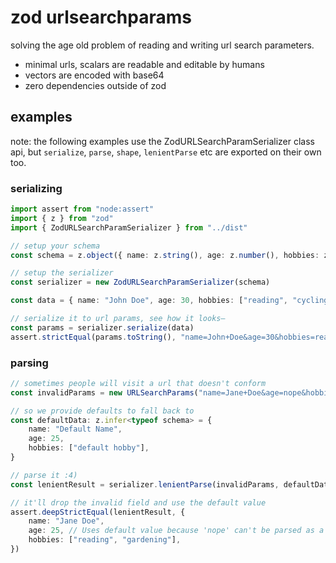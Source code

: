 # zod urlsearchparams

solving the age old problem of reading and writing url search parameters.

- minimal urls, scalars are readable and editable by humans
- vectors are encoded with base64
- zero dependencies outside of zod

## examples

note: the following examples use the ZodURLSearchParamSerializer class api, but `serialize`, `parse`, `shape`, `lenientParse` etc are exported on their own too.

### serializing

```ts
import assert from "node:assert"
import { z } from "zod"
import { ZodURLSearchParamSerializer } from "../dist"

// setup your schema
const schema = z.object({ name: z.string(), age: z.number(), hobbies: z.array(z.string()) })

// setup the serializer
const serializer = new ZodURLSearchParamSerializer(schema)

const data = { name: "John Doe", age: 30, hobbies: ["reading", "cycling"] }

// serialize it to url params, see how it looks–
const params = serializer.serialize(data)
assert.strictEqual(params.toString(), "name=John+Doe&age=30&hobbies=reading&hobbies=cycling")
```

### parsing

```ts
// sometimes people will visit a url that doesn't conform
const invalidParams = new URLSearchParams("name=Jane+Doe&age=nope&hobbies=reading&hobbies=gardening")

// so we provide defaults to fall back to
const defaultData: z.infer<typeof schema> = {
	name: "Default Name",
	age: 25,
	hobbies: ["default hobby"],
}

// parse it :4)
const lenientResult = serializer.lenientParse(invalidParams, defaultData)

// it'll drop the invalid field and use the default value
assert.deepStrictEqual(lenientResult, {
	name: "Jane Doe",
	age: 25, // Uses default value because 'nope' can't be parsed as a number
	hobbies: ["reading", "gardening"],
})
```
